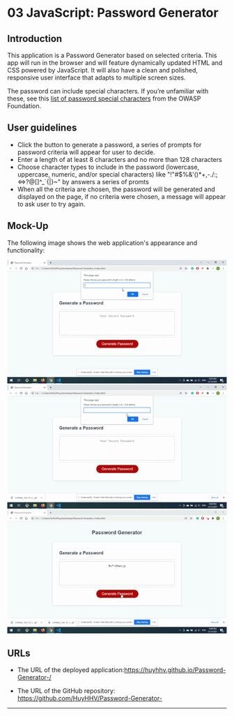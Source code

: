 # 03 JavaScript: Password Generator

## Introduction

This application is a Password Generator based on selected criteria. This app will run in the browser and will feature dynamically updated HTML and CSS powered by JavaScript. It will also have a clean and polished, responsive user interface that adapts to multiple screen sizes.

The password can include special characters. If you’re unfamiliar with these, see this [list of password special characters](https://www.owasp.org/index.php/Password_special_characters) from the OWASP Foundation.

## User guidelines

- Click the button to generate a password, a series of prompts for password criteria will appear for user to decide. 
- Enter a length of at least 8 characters and no more than 128 characters
- Choose character types to include in the password (lowercase, uppercase, numeric, and/or special characters) like "!"#$%&'()*+,-./:;<=>?@[\]^_`{|}~"  by answers a series of promts 
- When all the criteria are chosen, the password will be generated and displayed on the page, if no criteria were chosen, a message will appear to ask user to try again.


## Mock-Up

The following image shows the web application's appearance and functionality:

![The Password Generator application displays a red button to "Generate Password".](./assets/images/1.gif)
![The Password Generator application displays a red button to "Generate Password".](./assets/images/2.gif)
![The Password Generator application displays a red button to "Generate Password".](./assets/images/3.gif)
## URLs 

* The URL of the deployed application:https://huyhhv.github.io/Password-Generator-/

* The URL of the GitHub repository: https://github.com/HuyHHV/Password-Generator-

- - -
